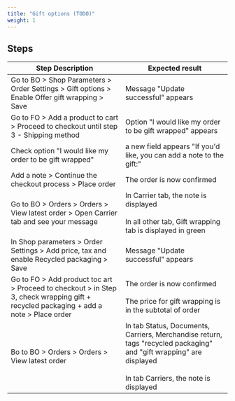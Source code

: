 ```yaml
---
title: "Gift options (TODO)"
weight: 1
---
```

## Steps
| Step Description | Expected result |
| ----- | ----- |
| Go to BO > Shop Parameters > Order Settings > Gift options > Enable Offer gift wrapping > Save | Message "Update successful" appears |
| Go to FO > Add a product to cart > Proceed to checkout until step 3 - Shipping method | Option "I would like my order to be gift wrapped" appears |
| Check option "I would like my order to be gift wrapped" | a new field appears "If you'd like, you can add a note to the gift:" |
| Add a note > Continue the checkout process > Place order | The order is now confirmed |
| Go to BO > Orders > Orders > View latest order > Open Carrier tab and see your message | In Carrier tab, the note is displayed<br><br>In all other tab, Gift wrapping tab is displayed in green |
| In Shop parameters > Order Settings > Add price, tax and enable Recycled packaging > Save | Message "Update successful" appears |
| Go to FO > Add product toc art > Proceed to checkout > in Step 3, check wrapping gift + recycled packaging + add a note > Place order | The order is now confirmed<br><br>The price for gift wrapping is in the subtotal of order |
| Bo to BO > Orders > Orders > View latest order | In tab Status, Documents, Carriers, Merchandise return, tags "recycled packaging" and "gift wrapping" are displayed<br><br>In tab Carriers, the note is displayed |
